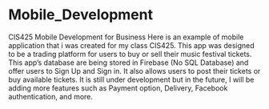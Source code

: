 # Mobile_Development
CIS425 Mobile Development for Business
Here is an example of mobile application that i was created for my class CIS425. This app was designed to be a trading platform for users to buy or sell their music festival tickets. This app’s database are being stored in Firebase (No SQL Database) and offer users to Sign Up and Sign in. It also allows users to post their tickets or buy available tickets. It is still under development but in the future, I will be adding more features such as Payment option, Delivery, Facebook authentication, and more.
